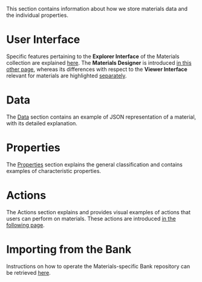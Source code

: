 This section contains information about how we store materials data and the individual properties.

# User Interface

Specific features pertaining to the **Explorer Interface** of the Materials collection are explained [here](ui/explorer.md). The **Materials Designer** is introduced [in this other page](/materials-designer/overview.md), whereas its differences with respect to the **Viewer Interface** relevant for materials are highlighted [separately](ui/viewer.md).

# Data

The [Data](data.md) section contains an example of JSON representation of a material, with its detailed explanation.

# Properties

The [Properties](properties.md) section explains the general classification and contains examples of characteristic properties.

# Actions

The Actions section explains and provides visual examples of actions that users can perform on materials. These actions are introduced [in the following page](actions/overview.md).

# Importing from the Bank

Instructions on how to operate the Materials-specific Bank repository can be retrieved [here](bank.md). 
